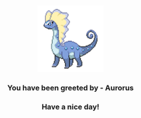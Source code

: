 <p align="center">
            <img src="https://raw.githubusercontent.com/PokeAPI/sprites/master/sprites/pokemon/699.png" width="150" height="150">
          </p>
          <h3 align="center">You have been greeted by - <b>Aurorus</b></h3>
          <h3 align="center">Have a nice day!</h3>
        